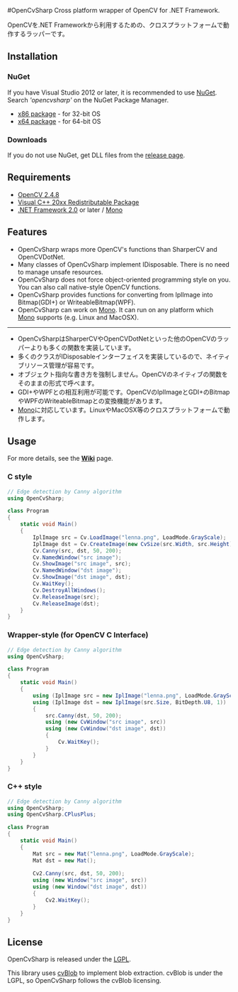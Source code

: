 #OpenCvSharp
Cross platform wrapper of OpenCV for .NET Framework.

OpenCVを.NET Frameworkから利用するための、クロスプラットフォームで動作するラッパーです。

## Installation
### NuGet
If you have Visual Studio 2012 or later, it is recommended to use [NuGet](http://www.nuget.org/). Search *'opencvsharp'* on the NuGet Package Manager.
* [x86 package](https://www.nuget.org/packages/OpenCvSharp-x86/) - for 32-bit OS
* [x64 package](https://www.nuget.org/packages/OpenCvSharp-x64/) - for 64-bit OS

### Downloads
If you do not use NuGet, get DLL files from the [release page](https://github.com/shimat/opencvsharp/releases).

## Requirements
* [OpenCV 2.4.8](http://opencv.org/)
* [Visual C++ 20xx Redistributable Package](http://www.microsoft.com/ja-jp/download/details.aspx?id=30679)
* [.NET Framework 2.0](http://www.microsoft.com/ja-jp/download/details.aspx?id=1639) or later / [Mono](www.mono-project.com/)

## Features
* OpenCvSharp wraps more OpenCV's functions than SharperCV and OpenCVDotNet.
* Many classes of OpenCvSharp implement IDisposable. There is no need to manage unsafe resources. 
* OpenCvSharp does not force object-oriented programming style on you. You can also call native-style OpenCV functions.
* OpenCvSharp provides functions for converting from IplImage into Bitmap(GDI+) or WriteableBitmap(WPF).
* OpenCvSharp can work on [Mono](www.mono-project.com/). It can run on any platform which [Mono](www.mono-project.com/) supports (e.g. Linux and MacOSX). 

-----

* OpenCvSharpはSharperCVやOpenCVDotNetといった他のOpenCVのラッパーよりも多くの関数を実装しています。
* 多くのクラスがIDisposableインターフェイスを実装しているので、ネイティブリソース管理が容易です。
* オブジェクト指向な書き方を強制しません。OpenCVのネイティブの関数をそのままの形式で呼べます。
* GDI+やWPFとの相互利用が可能です。OpenCVのIplImageとGDI+のBitmapやWPFのWriteableBitmapとの変換機能があります。
* [Mono](www.mono-project.com/)に対応しています。LinuxやMacOSX等のクロスプラットフォームで動作します。
    　

## Usage
For more details, see the **[Wiki](https://github.com/shimat/opencvsharp/wiki)** page.
### C style
```C#
// Edge detection by Canny algorithm
using OpenCvSharp;

class Program 
{
    static void Main() 
    {
        IplImage src = Cv.LoadImage("lenna.png", LoadMode.GrayScale);
        IplImage dst = Cv.CreateImage(new CvSize(src.Width, src.Height), BitDepth.U8, 1);
        Cv.Canny(src, dst, 50, 200);
        Cv.NamedWindow("src image");  
        Cv.ShowImage("src image", src);
        Cv.NamedWindow("dst image");  
        Cv.ShowImage("dst image", dst);
        Cv.WaitKey();
        Cv.DestroyAllWindows();
        Cv.ReleaseImage(src);
        Cv.ReleaseImage(dst);          
    }
}
```

### Wrapper-style (for OpenCV C Interface)

```C#
// Edge detection by Canny algorithm
using OpenCvSharp;

class Program 
{
    static void Main() 
    {
        using (IplImage src = new IplImage("lenna.png", LoadMode.GrayScale))
        using (IplImage dst = new IplImage(src.Size, BitDepth.U8, 1)) 
        {
            src.Canny(dst, 50, 200);
            using (new CvWindow("src image", src)) 
            using (new CvWindow("dst image", dst)) 
            {
                Cv.WaitKey();
            }
        }
    }
}
```

### C++ style

```C#
// Edge detection by Canny algorithm
using OpenCvSharp;
using OpenCvSharp.CPlusPlus;

class Program 
{
    static void Main() 
    {
        Mat src = new Mat("lenna.png", LoadMode.GrayScale);
        Mat dst = new Mat();
        
        Cv2.Canny(src, dst, 50, 200);
        using (new Window("src image", src)) 
        using (new Window("dst image", dst)) 
        {
            Cv2.WaitKey();
        }
    }
}
```


## License
OpenCvSharp is released under the [LGPL](https://github.com/shimat/opencvsharp/blob/master/LICENSE.txt).

This library uses [cvBlob](http://code.google.com/p/cvblob/) to implement blob extraction. cvBlob is under the LGPL, so OpenCvSharp follows the cvBlob licensing.


